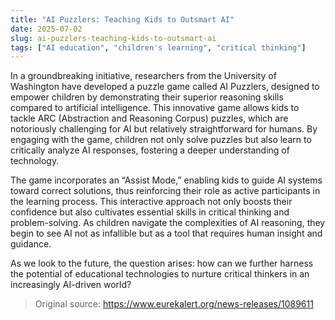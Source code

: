 ```yaml
---
title: "AI Puzzlers: Teaching Kids to Outsmart AI"
date: 2025-07-02
slug: ai-puzzlers-teaching-kids-to-outsmart-ai
tags: ["AI education", "children's learning", "critical thinking"]
---
```

In a groundbreaking initiative, researchers from the University of Washington have developed a puzzle game called AI Puzzlers, designed to empower children by demonstrating their superior reasoning skills compared to artificial intelligence. This innovative game allows kids to tackle ARC (Abstraction and Reasoning Corpus) puzzles, which are notoriously challenging for AI but relatively straightforward for humans. By engaging with the game, children not only solve puzzles but also learn to critically analyze AI responses, fostering a deeper understanding of technology.

The game incorporates an “Assist Mode,” enabling kids to guide AI systems toward correct solutions, thus reinforcing their role as active participants in the learning process. This interactive approach not only boosts their confidence but also cultivates essential skills in critical thinking and problem-solving. As children navigate the complexities of AI reasoning, they begin to see AI not as infallible but as a tool that requires human insight and guidance.

As we look to the future, the question arises: how can we further harness the potential of educational technologies to nurture critical thinkers in an increasingly AI-driven world? 

> Original source: https://www.eurekalert.org/news-releases/1089611